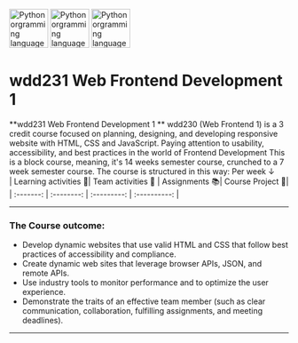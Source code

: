 <img src="images/css.webp" alt="Python orgramming language logo" width=70> <img src="images/html.webp" alt="Python orgramming language logo" width=70> <img src="images/javascript.webp" alt="Python orgramming language logo" width=70>

# wdd231 Web Frontend Development 1

**wdd231 Web Frontend Development 1 ** wdd230 (Web Frontend 1) is a 3 credit course focused on planning, designing, and developing responsive website with HTML, CSS and JavaScript. Paying attention to usability, accessibility, and best practices in the world of Frontend Development
This is a block course, meaning, it's 14 weeks semester course, crunched to a 7 week semester course. The course is structured in this way: Per week ↓  
| Learning activities 🎯| Team activities 🤝 | Assignments 📚| Course Project 🧪|
| :-------: | :--------: | :---------: | :----------: |

---

### The Course outcome:

- Develop dynamic websites that use valid HTML and CSS that follow best practices of accessibility and
  compliance.
- Create dynamic web sites that leverage browser APIs, JSON, and remote APIs.
- Use industry tools to monitor performance and to optimize the user experience.
- Demonstrate the traits of an effective team member (such as clear communication, collaboration, fulfilling
assignments, and meeting deadlines).
---
